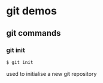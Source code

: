 # git demos

## git commands


### git init

```bash
$ git init
```

used to initialise a new git repository